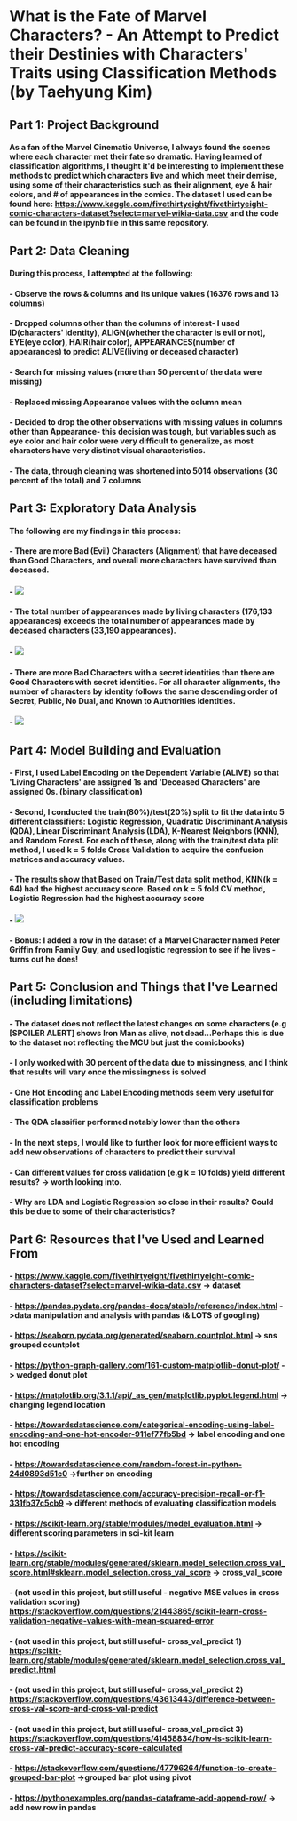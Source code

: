 # What is the Fate of Marvel Characters? - An Attempt to Predict their Destinies with Characters' Traits using Classification Methods (by Taehyung Kim)

## Part 1: Project Background
#### As a fan of the Marvel Cinematic Universe,  I always found the scenes where each character met their fate so dramatic. Having learned of classification algorithms, I thought it'd be interesting to implement these methods to predict which characters live and which meet their demise, using some of their characteristics such as their alignment, eye & hair colors, and # of appearances in the comics. The dataset I used can be found here: https://www.kaggle.com/fivethirtyeight/fivethirtyeight-comic-characters-dataset?select=marvel-wikia-data.csv and the code can be found in the ipynb file in this same repository.

## Part 2: Data Cleaning
#### During this process, I attempted at the following:
#### - Observe the rows & columns and its unique values (16376 rows and 13 columns)
#### - Dropped columns other than the columns of interest- I used ID(characters' identity), ALIGN(whether the character is evil or not), EYE(eye color), HAIR(hair color), APPEARANCES(number of appearances) to predict ALIVE(living or deceased character) 
#### - Search for missing values (more than 50 percent of the data were missing)
#### - Replaced missing Appearance values with the column mean
#### - Decided to drop the other observations with missing values in columns other than Appearance- this decision was tough, but variables such as eye color and hair color were very difficult to generalize, as most characters have very distinct visual characteristics.
#### - The data, through cleaning was shortened into 5014 observations (30 percent of the total) and 7 columns

## Part 3: Exploratory Data Analysis
#### The following are my findings in this process:
#### - There are more Bad (Evil) Characters (Alignment) that have deceased than Good Characters, and overall more characters have survived than deceased.
#### - ![](Visualizations/viz1.png)
#### - The total number of appearances made by living characters (176,133 appearances) exceeds the total number of appearances made by deceased characters (33,190 appearances). 
#### - ![](Visualizations/viz2.png)
#### - There are more Bad Characters with a secret identities than there are Good Characters with secret identities. For all character alignments, the number of characters by identity follows the same descending order of Secret, Public, No Dual, and Known to Authorities Identities.
#### - ![](Visualizations/viz3.png)

## Part 4: Model Building and Evaluation
#### - First, I used Label Encoding on the Dependent Variable (ALIVE) so that 'Living Characters' are assigned 1s and 'Deceased Characters' are assigned 0s. (binary classification)
#### - Second, I conducted the train(80%)/test(20%) split to fit the data into 5 different classifiers: Logistic Regression, Quadratic Discriminant Analysis (QDA), Linear Discriminant Analysis (LDA), K-Nearest Neighbors (KNN), and Random Forest. For each of these, along with the train/test data plit method, I used k = 5 folds Cross Validation to acquire the confusion matrices and accuracy values. 
#### - The results show that Based on Train/Test data split method, KNN(k = 64) had the highest accuracy score. Based on k = 5 fold CV method, Logistic Regression had the highest accuracy score
#### - ![](Visualizations/viz4.png)

#### - Bonus: I added a row in the dataset of a Marvel Character named Peter Griffin from Family Guy, and used logistic regression to see if he lives - turns out he does!

## Part 5: Conclusion and Things that I've Learned (including limitations)
#### - The dataset does not reflect the latest changes on some characters (e.g [SPOILER ALERT] shows Iron Man as alive, not dead...Perhaps this is due to the dataset not reflecting the MCU but just the comicbooks)
#### - I only worked with 30 percent of the data due to missingness, and I think that results will vary once the missingness is solved
#### - One Hot Encoding and Label Encoding methods seem very useful for classification problems
#### - The QDA classifier performed notably lower than the others 
#### - In the next steps, I would like to further look for more efficient ways to add new observations of characters to predict their survival
#### - Can different values for cross validation (e.g k = 10 folds) yield different results? -> worth looking into.
#### - Why are LDA and Logistic Regression so close in their results? Could this be due to some of their characteristics?

## Part 6: Resources that I've Used and Learned From
#### - https://www.kaggle.com/fivethirtyeight/fivethirtyeight-comic-characters-dataset?select=marvel-wikia-data.csv -> dataset
#### - https://pandas.pydata.org/pandas-docs/stable/reference/index.html ->data manipulation and analysis with pandas (& LOTS of googling)
#### - https://seaborn.pydata.org/generated/seaborn.countplot.html -> sns grouped countplot
#### - https://python-graph-gallery.com/161-custom-matplotlib-donut-plot/ -> wedged donut plot
#### - https://matplotlib.org/3.1.1/api/_as_gen/matplotlib.pyplot.legend.html -> changing legend location
#### - https://towardsdatascience.com/categorical-encoding-using-label-encoding-and-one-hot-encoder-911ef77fb5bd -> label encoding and one hot encoding
#### - https://towardsdatascience.com/random-forest-in-python-24d0893d51c0 ->further on encoding
#### - https://towardsdatascience.com/accuracy-precision-recall-or-f1-331fb37c5cb9 -> different methods of evaluating classification models
#### - https://scikit-learn.org/stable/modules/model_evaluation.html -> different scoring parameters in sci-kit learn
#### - https://scikit-learn.org/stable/modules/generated/sklearn.model_selection.cross_val_score.html#sklearn.model_selection.cross_val_score -> cross_val_score
#### - (not used in this project, but still useful - negative MSE values in cross validation scoring) https://stackoverflow.com/questions/21443865/scikit-learn-cross-validation-negative-values-with-mean-squared-error
#### - (not used in this project, but still useful- cross_val_predict 1) https://scikit-learn.org/stable/modules/generated/sklearn.model_selection.cross_val_predict.html
#### - (not used in this project, but still useful- cross_val_predict 2) https://stackoverflow.com/questions/43613443/difference-between-cross-val-score-and-cross-val-predict
#### - (not used in this project, but still useful- cross_val_predict 3) https://stackoverflow.com/questions/41458834/how-is-scikit-learn-cross-val-predict-accuracy-score-calculated
#### - https://stackoverflow.com/questions/47796264/function-to-create-grouped-bar-plot ->grouped bar plot using pivot
#### - https://pythonexamples.org/pandas-dataframe-add-append-row/ -> add new row in pandas
